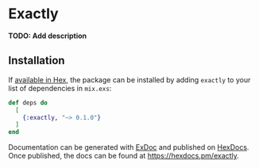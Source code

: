 # Exactly

**TODO: Add description**

## Installation

If [available in Hex](https://hex.pm/docs/publish), the package can be installed
by adding `exactly` to your list of dependencies in `mix.exs`:

```elixir
def deps do
  [
    {:exactly, "~> 0.1.0"}
  ]
end
```

Documentation can be generated with [ExDoc](https://github.com/elixir-lang/ex_doc)
and published on [HexDocs](https://hexdocs.pm). Once published, the docs can
be found at <https://hexdocs.pm/exactly>.

